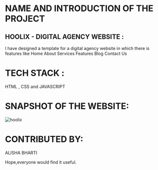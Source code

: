 # NAME AND INTRODUCTION OF THE PROJECT

## HOOLIX - DIGITAL AGENCY WEBSITE :

I have designed a template for a digital agency website in which there is features like Home
About
Services
Features
Blog
Contact Us

# TECH STACK :

HTML , CSS and JAVASCRIPT

# SNAPSHOT OF THE WEBSITE:

![hoolix](https://user-images.githubusercontent.com/84632701/219935740-d50f5965-5214-4277-afcd-dad1da531444.png)

# CONTRIBUTED BY:

ALISHA BHARTI

Hope,everyone would find it useful.

